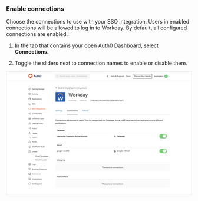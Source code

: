 ### Enable connections

Choose the connections to use with your SSO integration. Users in enabled connections will be allowed to log in to Workday. By default, all configured connections are enabled.

1. In the tab that contains your open Auth0 Dashboard, select **Connections**.

2. Toggle the sliders next to connection names to enable or disable them.

![Enable/Disable Connections](/media/articles/dashboard/sso-integrations/settings-connections-workday.png)